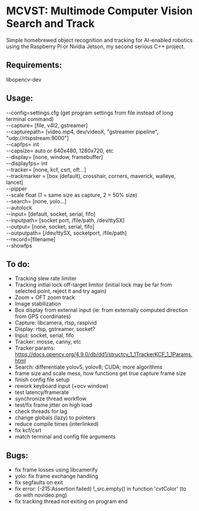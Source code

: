# MCVST: Multimode Computer Vision Search and Track
Simple homebrewed object recognition and tracking for AI-enabled robotics using the Raspberry Pi or Nvidia Jetson, my second serious C++ project. 

## Requirements:
libopencv-dev

## Usage:
--config=settings.cfg (get program settings from file instead of long terminal command)\
--capture= [file, v4l2, gstreamer]\
--capturepath= [video.mp4, dev/videoX, "gstreamer pipeline", "udp://rtspstream:9000"]\
--capfps= int\
--capsize= auto or 640x480, 1280x720, etc\
--display= [none, window, framebuffer]\
--displayfps= int\
--tracker= [none, kcf, csrt, oft...]\
--trackmarker = [box (default), crosshair, corners, maverick, walleye, lancet]\
--pipper\
--scale float (1 = same size as capture, 2 = 50% size)\
--search= [none, yolo...]\
--autolock\
--input= [default, socket, serial, fifo]\
--inputpath= [socket port, /file/path, /dev/ttySX]\
--output= [none, socket, serial, fifo]\
--outputpath= [/dev/ttySX, socketport, /file/path]\
--record=[filename]\
--showfps


## To do:
- Tracking slew rate limiter
- Tracking initial lock off-target limitor (initial lock may be far from selected point, reject it and try again)
- Zoom + OFT zoom track
- Image stabilization
- Box display from external input (ie: from externally computed direction from GPS coordinates)
- Capture: libcamera, rtsp, raspivid
- Display: rtsp, gstreamer, socket?
- Input: socket, serial, fifo
- Tracker: mosse, canny, etc
- Tracker params: https://docs.opencv.org/4.9.0/db/dd1/structcv_1_1TrackerKCF_1_1Params.html
- Search: differentiate yolov5, yolov8; CUDA; more algorithms
- frame size and scale mess, how functions get true capture frame size
- finish config file setup
- rework keyboard input (+ocv window)
- test latency/framerate
- synchronize thread workflow
- test/fix frame jitter on high load
- check threads for lag
- change globals (lazy) to pointers
- reduce compile times (interlinked)
- fix kcf/csrt
- match terminal and config file arguments

## Bugs:
- fix frame losses using libcamerify
- yolo:
    fix frame exchange handling
- fix segfaults on exit
- fix error: (-215:Assertion failed) !_src.empty() in function 'cvtColor' (to do with novideo.png)
- fix tracking thread not exiting on program end

